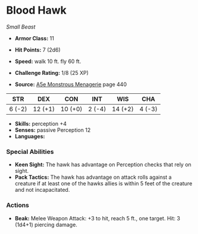# Blood Hawk

*Small* *Beast*

- **Armor Class:** 11
- **Hit Points:** 7 (2d6)
- **Speed:** walk 10 ft. fly 60 ft.

- **Challenge Rating:** 1/8 (25 XP)
- **Source:** [A5e Monstrous Menagerie](https://enpublishingrpg.com/products/level-up-monstrous-menagerie-a5e) page 440

| STR | DEX | CON | INT | WIS | CHA |
| --- | --- | --- | --- | --- | --- |
| 6 (-2) | 12 (+1) | 10 (+0) | 2 (-4) | 14 (+2) | 4 (-3) |

- **Skills:** perception +4
- **Senses:** passive Perception 12
- **Languages:** 

### Special Abilities

- **Keen Sight:** The hawk has advantage on Perception checks that rely on sight.
- **Pack Tactics:** The hawk has advantage on attack rolls against a creature if at least one of the hawks allies is within 5 feet of the creature and not incapacitated.

### Actions

- **Beak:** Melee Weapon Attack: +3 to hit, reach 5 ft., one target. Hit: 3 (1d4+1) piercing damage.



